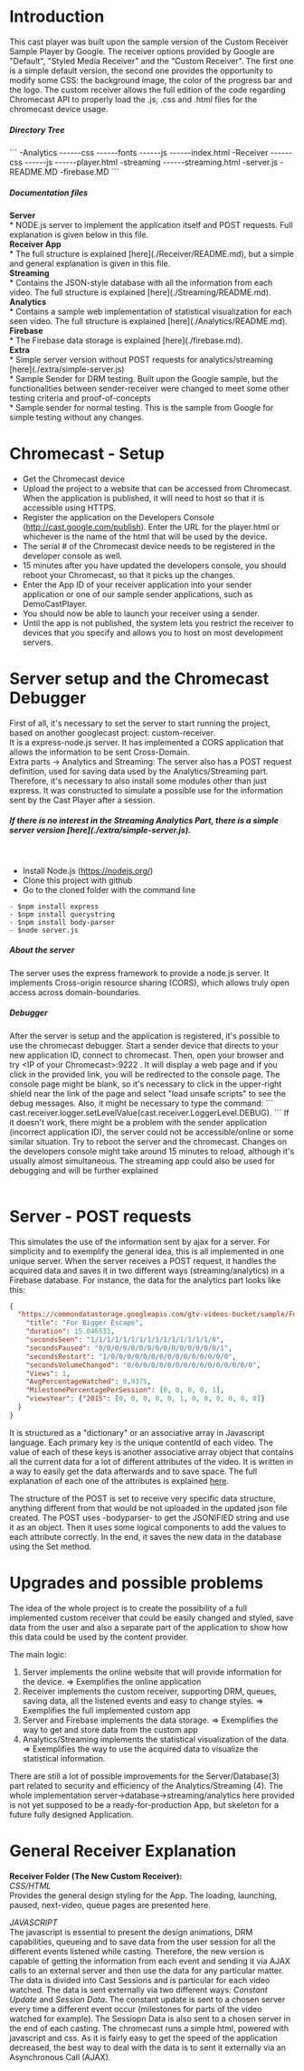 # Introduction

This cast player was built upon the sample version of the Custom Receiver Sample Player by Google. The receiver options provided by Google are
"Default", "Styled Media Receiver" and the "Custom Receiver". The first one is a simple default version, the second one
provides the opportunity to modify some CSS: the background image, the color of the progress bar and the logo. The custom receiver
allows the full edition of the code regarding Chromecast API to properly load the .js, .css and .html files for the chromecast device usage.<br>

<h5> Directory Tree </h5>
```
-Analytics
------css
------fonts
------js
------index.html
-Receiver
------css
------js
------player.html
-streaming
------streaming.html
-server.js
-README.MD
-firebase.MD
```
<h5> Documentation files </h5>
<b>Server</b> <br>
* NODE.js server to implement the application itself and POST requests. Full explanation is given below in this file.<br>
<b>Receiver App</b> <br>
* The full structure is explained [here](./Receiver/README.md), but a simple and general explanation is given in this file. <br>
<b>Streaming</b> <br>
* Contains the JSON-style database with all the information from each video. The full structure is explained [here](./Streaming/README.md).
<br>
<b>Analytics </b> <br>
* Contains a sample web implementation of statistical visualization for each seen video. The full structure is explained [here](./Analytics/README.md).<br>
<b>Firebase </b> <br>
* The Firebase data storage is explained [here](./firebase.md).
<br>
<b>Extra </b><br>
* Simple server version without POST requests for analytics/streaming [here](./extra/simple-server.js) <br>
* Sample Sender for DRM testing. Built upon the Google sample, but the functionalities between sender-receiver were changed to meet some other testing criteria and proof-of-concepts<br>
* Sample sender for normal testing. This is the sample from Google for simple testing without any changes.<br>


# Chromecast - Setup

* Get the Chromecast device
* Upload the project to a website that can be accessed from Chromecast. When the application is published, it will need to host so that it is accessible using HTTPS.
* Register the application on the Developers Console (http://cast.google.com/publish). Enter the URL for the player.html or whichever is the name of the html that will be used by the device. 
* The serial # of the Chromecast device needs to be registered in the developer console as well.
* 15 minutes after you have updated the developers console, you should reboot your Chromecast, so that it picks up the changes.
* Enter the App ID of your receiver application into your sender application or one of our sample sender applications, such as DemoCastPlayer.
* You should now be able to launch your receiver using a sender.
* Until the app is not published, the system lets you restrict the receiver to devices that you specify and allows you to host on most development servers.

# Server setup and the Chromecast Debugger
First of all, it's necessary to set the server to start running the project, based on another googlecast project: custom-receiver. <br>
It is a express-node.js server. It has implemented a CORS application that allows the information to be sent Cross-Domain. <br>
Extra parts -> Analytics and Streaming: The server also has a POST request definition, used for saving data used by the Analytics/Streaming part. Therefore, it's necessary to also install some modules other than just express. It was constructed to simulate a possible use for the information sent by the Cast Player after a session.<br>

<h5>If there is no interest in the Streaming Analytics Part, there is a simple server version [here](./extra/simple-server.js).</h5><br>

- Install Node.js (https://nodejs.org/)
- Clone this project with github
- Go to the cloned folder with the command line
```
- $npm install express
- $npm install querystring
- $npm install body-parser
- $node server.js
```

<h5>About the server</h5> The server uses the express framework to provide a  node.js server. It implements Cross-origin resource sharing (CORS), which allows truly open access across domain-boundaries. <br>
<h5>Debugger</h5>After the server is setup and the application is registered, it's possible to use the chromecast debugger. Start a sender device that directs to your new application ID, connect to chromecast. Then, open your browser and try &lt;IP of your Chromecast>:9222 . It will display a web page and if you click in the provided link, you will be redirected to the console page. The console page might be blank, so it's necessary to click in the upper-right shield near the link of the page and select "load unsafe scripts" to see the debug messages. Also, it might be necessary to type the command:
```
cast.receiver.logger.setLevelValue(cast.receiver.LoggerLevel.DEBUG).
```
If it doesn't work, there might be a problem with the sender application (incorrect application ID), the server could not be accessible/online or some similar situation. Try to reboot the server and the chromecast. Changes on the developers console might take around 15 minutes to reload, although it's usually almost simultaneous. The streaming app could also be used for debugging and will be further explained<br><br>


# Server - POST requests

This simulates the use of the information sent by ajax for a server. For simplicity and to exemplify the general idea, this is all implemented in one unique server. When the server receives a POST request, it handles the acquired data and saves it in two different ways (streaming/analytics) in a Firebase database. For instance, the data for the analytics part looks like this:

```json
{
  "https://commondatastorage.googleapis.com/gtv-videos-bucket/sample/ForBiggerEscapes.mp4": {
    "title": "For Bigger Escape",
    "duration": 15.046531,
    "secondsSeen": "1/1/1/1/1/1/1/1/1/1/1/1/1/1/1/0",
    "secondsPaused": "0/0/0/0/0/0/0/0/0/0/0/0/0/0/0/1",
    "secondsRestart": "1/0/0/0/0/0/0/0/0/0/0/0/0/0/0/0",
    "secondsVolumeChanged": "0/0/0/0/0/0/0/0/0/0/0/0/0/0/0/0",
    "Views": 1,
    "AvgPercentageWatched": 0.9375,
    "MilestonePercentagePerSession": [0, 0, 0, 0, 1],
    "viewsYear": {"2015": [0, 0, 0, 0, 0, 1, 0, 0, 0, 0, 0, 0]}
  }
}
```
It is structured as a "dictionary" or an associative array in Javascript language. Each primary key is the unique contentId of each video. The value of each of these keys is another associative array object that contains all the current data for a lot of different attributes of the video. It is written in a way to easily get the data afterwards and to save space. The full explanation of each one of the attributes is explained [here](./firebase.md).

The structure of the POST is set to receive very specific data structure, anything different from that would be not uploaded in the updated json file created. The POST uses -bodyparser- to get the JSONIFIED string and use it as an object. Then it uses some logical components to add the values to each attribute correctly. In the end, it saves the new data in the database using the Set method.

# Upgrades and possible problems

The idea of the whole project is to create the possibility of a full implemented custom receiver that could be easily changed and styled, save data from the user and also a separate part of the application to show how this data could be used by the content provider.

The main logic: <br>
1. Server implements the online website that will provide information for the device. => Exemplifies the online application<br>
2. Receiver implements the custom receiver, supporting DRM, queues, saving data, all the listened events and easy to change styles. => Exemplifies the full implemented custom app<br>
3. Server and Firebase implements the data storage. => Exemplifies the way to get and store data from the custom app<br>
4. Analytics/Streaming implements the statistical visualization of the data. => Exemplifies the way to use the acquired data to visualize the statistical information.<br>

There are still a lot of possible improvements for the Server/Database(3) part related to security and efficiency of the Analytics/Streaming (4). The whole implementation server->database->streaming/analytics here provided is not yet supposed to be a ready-for-production App, but skeleton for a future fully designed Application. 

# General Receiver Explanation
<b>Receiver Folder (The New Custom Receiver): </b> <br>
<i>CSS/HTML</i><br> Provides the general design styling for the App. The loading, launching, paused, next-video, queue pages are presented here. 

<i>JAVASCRIPT</i><br> The javascript is essential to present the design animations, DRM capabilities, queueing and to save data from the user session for all the different events listened while casting. Therefore, the new version is capable of getting the information from each event and sending it via AJAX calls to an external server and then use the data for any particular matter. The data is divided into Cast Sessions and is particular for each video watched. The data is sent externally via two different ways: <i>Constant Update</i> and <i>Session Data</i>. The constant update is sent to a chosen server every time a different event occur (milestones for parts of the video watched for example). The Sessiopn Data is also sent to a chosen server in the end of each casting. The chromecast runs a simple html, powered with javascript and css. As it is fairly easy to get the speed of the application decreased, the best way to deal with the data is to sent it externally via an Asynchronous Call (AJAX). <br>
